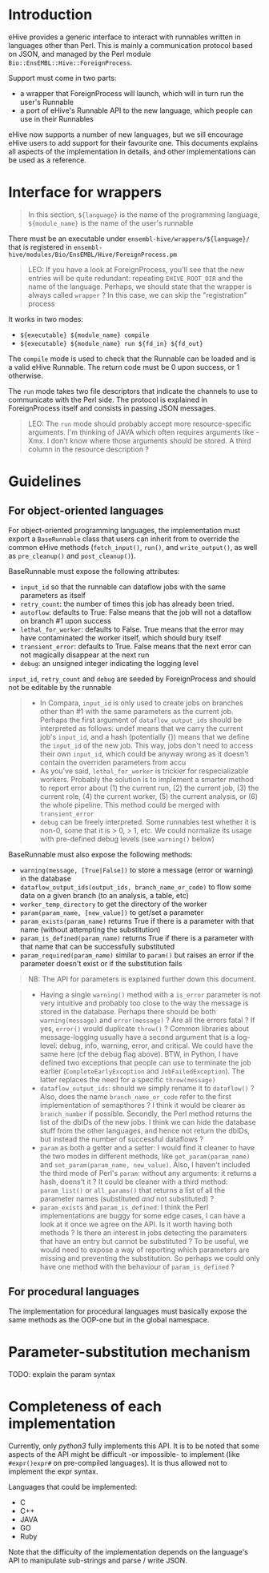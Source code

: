 
# Introduction

eHive provides a generic interface to interact with runnables written in
languages other than Perl. This is mainly a communication protocol based on
JSON, and managed by the Perl module `Bio::EnsEMBL::Hive::ForeignProcess`.

Support must come in two parts:
* a wrapper that ForeignProcess will launch, which will in turn run the
  user's Runnable
* a port of eHive's Runnable API to the new language, which people can use
  in their Runnables

eHive now supports a number of new languages, but we sill encourage eHive
users to add support for their favourite one. This documents explains all
aspects of the implementation in details, and other implementations can be
used as a reference.

# Interface for wrappers

> In this section, `${language}` is the name of the programming
> language, `${module_name}` is the name of the user's runnable

There must be an executable under `ensembl-hive/wrappers/${language}/`
that is registered in `ensembl-hive/modules/Bio/EnsEMBL/Hive/ForeignProcess.pm`

> LEO: If you have a look at ForeignProcess, you'll see that the new
> entries will be quite redundant: repeating `EHIVE_ROOT_DIR` and the
> name of the language. Perhaps, we should state that the wrapper is always
> called `wrapper` ? In this case, we can skip the "registration" process

It works in two modes:
* `${executable} ${module_name} compile`
* `${executable} ${module_name} run ${fd_in} ${fd_out}`

The `compile` mode is used to check that the Runnable can be loaded and is a
valid eHive Runnable. The return code must be 0 upon success, or 1 otherwise.

The `run` mode takes two file descriptors that indicate the channels to
use to communicate with the Perl side. The protocol is explained in
ForeignProcess itself and consists in passing JSON messages.

> LEO: The `run` mode should probably accept more resource-specific arguments.
> I'm thinking of JAVA which often requires arguments like -Xmx. I don't
> know where those arguments should be stored. A third column in the
> resource description ?

# Guidelines

## For object-oriented languages

For object-oriented programming languages, the implementation must export a
`BaseRunnable` class that users can inherit from to override the common
eHive methods (`fetch_input()`, `run()`, and `write_output()`, as well as
`pre_cleanup()` and `post_cleanup()`).

BaseRunnable must expose the following attributes:
* `input_id` so that the runnable can dataflow jobs with the same parameters
  as itself
* `retry_count`: the number of times this job has already been tried.
* `autoflow`: defaults to True: False means that the job will not a
  dataflow on branch #1 upon success
* `lethal_for_worker`: defaults to False. True means that the error may
  have contaminated the worker itself, which should bury itself
* `transient_error`: defaults to True. False means that the next error
  can not magically disappear at the next run
* `debug`: an unsigned integer indicating the logging level

`input_id`, `retry_count` and `debug` are seeded by ForeignProcess
and should not be editable by the runnable

> * In Compara, `input_id` is only used to create jobs on branches other than
>   #1 with the same parameters as the current job. Perhaps the first
>   argument of `dataflow_output_ids` should be interpreted as follows:
>   undef means that we carry the current job's `input_id`, and a hash
>   (potentially {}) means that we define the `input_id` of the new job.
>   This way, jobs don't need to access their own `input_id`, which could
>   be anyway wrong as it doesn't contain the overriden parameters from
>   accu
> * As you've said, `lethal_for_worker` is trickier for respecializable
>   workers. Probably the solution is to implement a smarter method to
>   report error about (1) the current run, (2) the current job, (3) the
>   current role, (4) the current worker, (5) the current analysis, or (6)
>   the whole pipeline. This method could be merged with `transient_error`
> * `debug` can be freely interpreted. Some runnables test whether it is
>   non-0, some that it is > 0, > 1, etc. We could normalize its usage with
>   pre-defined debug levels (see `warning()` below)

BaseRunnable must also expose the following methods:
* `warning(message, [True|False])`
  to store a message (error or warning) in the database
* `dataflow_output_ids(output_ids, branch_name_or_code)`
  to flow some data on a given branch (to an analysis, a table, etc)
* `worker_temp_directory`
  to get the directory of the worker
* `param(param_name, [new_value])`
  to get/set a parameter
* `param_exists(param_name)`
  returns True if there is a parameter with that name (without attempting
  the substitution)
* `param_is_defined(param_name)`
  returns True if there is a parameter with that name that can be
  successfully substituted
* `param_required(param_name)`
  similar to `param()` but raises an error if the parameter doesn't exist
  or if the substitution fails

>NB: The API for parameters is explained further down this document.

> * Having a single `warning()` method with a `is_error` parameter is
>   not very intuitive and probably too close to the way the message is
>   stored in the database. Perhaps there should be both `warning(message)`
>   and `error(message)` ? Are all the errors fatal ? If yes, `error()`
>   would duplicate `throw()` ? Common libraries about message-logging
>   usually have a second argument that is a log-level: debug, info, warning,
>   error, and critical. We could have the same here (cf the debug flag
>   above).
>   BTW, in Python, I have defined two exceptions that
>   people can use to terminate the job earlier (`CompleteEarlyException`
>   and `JobFailedException`). The latter replaces the need for a specific
>   `throw(message)`
> * `dataflow_output_ids`: should we simply rename it to `dataflow()` ?
>   Also, does the name `branch_name_or_code` refer to the first
>   implementation of semapthores ? I think it would be clearer as
>   `branch_number` if possible. Secondly, the Perl method returns the list
>   of the dbIDs of the new jobs. I think we can hide the database stuff from
>   the other languages, and hence not return the dbIDs, but instead the
>   number of successful dataflows ?
> * `param` as both a getter and a setter: I would find it cleaner to have
>   the two modes in different methods, like `get_param(param_name)` and
>   `set_param(param_name, new_value)`. Also, I haven't included the third mode
>   of Perl's `param`: without any arguments: it returns a hash, doens't it ?
>   It could be cleaner with a third method: `param_list()` or
>   `all_params()` that returns a list of all the parameter names
>   (substituted *and* not substituted) ?
> * `param_exists` and `param_is_defined`: I think the Perl implementations
>   are buggy for some edge cases, I can have a look at it once we agree on
>   the API. Is it worth having both methods ? Is there an interest in jobs
>   detecting the parameters that have an entry but cannot be substituted ?
>   To be useful, we would need to expose a way of reporting which
>   parameters are missing and preventing the substitution. So perhaps we
>   could only have one method with the behaviour of `param_is_defined` ?


## For procedural languages

The implementation for procedural languages must basically expose the same
methods as the OOP-one but in the global namespace.

# Parameter-substitution mechanism

TODO: explain the param syntax


# Completeness of each implementation

Currently, only *python3* fully implements this API. It is to be noted that
some aspects of the API might be difficult -or impossible- to implement (like
`#expr()expr#` on pre-compiled languages). It is thus allowed not to implement
the expr syntax.

Languages that could be implemented:
* C
* C++
* JAVA
* GO
* Ruby

Note that the difficulty of the implementation depends on the language's
API to manipulate sub-strings and parse / write JSON.


